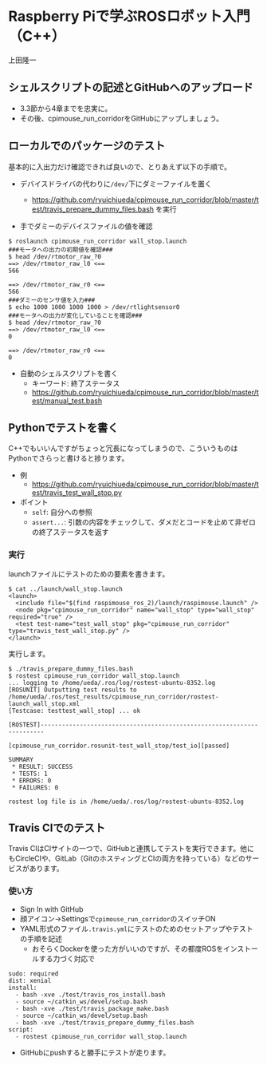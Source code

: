 # Raspberry Piで学ぶROSロボット入門（C++）

上田隆一

## シェルスクリプトの記述とGitHubへのアップロード

* 3.3節から4章までを忠実に。
* その後、cpimouse_run_corridorをGitHubにアップしましょう。

## ローカルでのパッケージのテスト

基本的に入出力だけ確認できれば良いので、とりあえず以下の手順で。

* デバイスドライバの代わりに`/dev/`下にダミーファイルを置く
    * https://github.com/ryuichiueda/cpimouse_run_corridor/blob/master/test/travis_prepare_dummy_files.bash を実行

* 手でダミーのデバイスファイルの値を確認

``` 
$ roslaunch cpimouse_run_corridor wall_stop.launch
###モータへの出力の初期値を確認###
$ head /dev/rtmotor_raw_?0 
==> /dev/rtmotor_raw_l0 <==
566

==> /dev/rtmotor_raw_r0 <==
566
###ダミーのセンサ値を入力###
$ echo 1000 1000 1000 1000 > /dev/rtlightsensor0 
###モータへの出力が変化していることを確認###
$ head /dev/rtmotor_raw_?0
==> /dev/rtmotor_raw_l0 <==
0

==> /dev/rtmotor_raw_r0 <==
0
``` 

* 自動のシェルスクリプトを書く
    * キーワード: 終了ステータス
    * https://github.com/ryuichiueda/cpimouse_run_corridor/blob/master/test/manual_test.bash

## Pythonでテストを書く

C++でもいいんですがちょっと冗長になってしまうので、こういうものはPythonでさらっと書けると捗ります。

* 例
    * https://github.com/ryuichiueda/cpimouse_run_corridor/blob/master/test/travis_test_wall_stop.py
* ポイント
    * `self`: 自分への参照
    * `assert...`: 引数の内容をチェックして、ダメだとコードを止めて非ゼロの終了ステータスを返す

### 実行

launchファイルにテストのための要素を書きます。

```
$ cat ../launch/wall_stop.launch
<launch>
  <include file="$(find raspimouse_ros_2)/launch/raspimouse.launch" />
  <node pkg="cpimouse_run_corridor" name="wall_stop" type="wall_stop" required="true" />
  <test test-name="test_wall_stop" pkg="cpimouse_run_corridor" type="travis_test_wall_stop.py" />
</launch>
```

実行します。

```
$ ./travis_prepare_dummy_files.bash
$ rostest cpimouse_run_corridor wall_stop.launch
... logging to /home/ueda/.ros/log/rostest-ubuntu-8352.log
[ROSUNIT] Outputting test results to /home/ueda/.ros/test_results/cpimouse_run_corridor/rostest-launch_wall_stop.xml
[Testcase: testtest_wall_stop] ... ok

[ROSTEST]-----------------------------------------------------------------------

[cpimouse_run_corridor.rosunit-test_wall_stop/test_io][passed]

SUMMARY
 * RESULT: SUCCESS
 * TESTS: 1
 * ERRORS: 0
 * FAILURES: 0

rostest log file is in /home/ueda/.ros/log/rostest-ubuntu-8352.log
```

## Travis CIでのテスト

Travis CIはCIサイトの一つで、GitHubと連携してテストを実行できます。他にもCircleCIや、GitLab（GitのホスティングとCIの両方を持っている）などのサービスがあります。

### 使い方

* Sign In with GitHub
* 顔アイコン->Settingsで`cpimouse_run_corridor`のスイッチON
* YAML形式のファイル`.travis.yml`にテストのためのセットアップやテストの手順を記述
    * おそらくDockerを使った方がいいのですが、その都度ROSをインストールする力づく対応で

```
sudo: required
dist: xenial
install:
  - bash -xve ./test/travis_ros_install.bash
  - source ~/catkin_ws/devel/setup.bash
  - bash -xve ./test/travis_package_make.bash
  - source ~/catkin_ws/devel/setup.bash
  - bash -xve ./test/travis_prepare_dummy_files.bash
script:
  - rostest cpimouse_run_corridor wall_stop.launch
```

* GitHubにpushすると勝手にテストが走ります。


